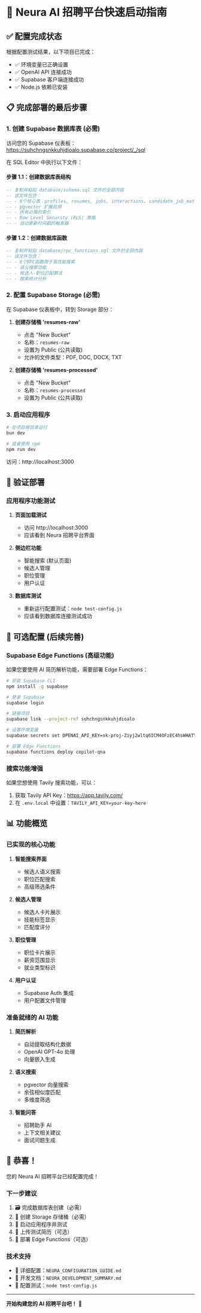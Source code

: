# 🚀 Neura AI 招聘平台快速启动指南

## ✅ 配置完成状态

根据配置测试结果，以下项目已完成：

- ✅ 环境变量已正确设置
- ✅ OpenAI API 连接成功
- ✅ Supabase 客户端连接成功
- ✅ Node.js 依赖已安装

## 📋 完成部署的最后步骤

### 1. 创建 Supabase 数据库表 (必需)

访问您的 Supabase 仪表板：https://suhchngsnkkuhjdioalo.supabase.co/project/_/sql

在 SQL Editor 中执行以下文件：

#### 步骤 1.1：创建数据库表结构

```sql
-- 复制并粘贴 database/schema.sql 文件的全部内容
-- 该文件包含：
-- - 6个核心表：profiles, resumes, jobs, interactions, candidate_job_matches, search_history
-- - pgvector 扩展启用
-- - 所有必需的索引
-- - Row Level Security (RLS) 策略
-- - 自动更新时间戳的触发器
```

#### 步骤 1.2：创建数据库函数

```sql
-- 复制并粘贴 database/rpc_functions.sql 文件的全部内容
-- 该文件包含：
-- - 8个RPC函数用于高性能搜索
-- - 语义搜索功能
-- - 候选人-职位匹配算法
-- - 搜索统计分析
```

### 2. 配置 Supabase Storage (必需)

在 Supabase 仪表板中，转到 Storage 部分：

1. **创建存储桶 'resumes-raw'**

   - 点击 "New Bucket"
   - 名称：`resumes-raw`
   - 设置为 Public (公共读取)
   - 允许的文件类型：PDF, DOC, DOCX, TXT

2. **创建存储桶 'resumes-processed'**
   - 点击 "New Bucket"
   - 名称：`resumes-processed`
   - 设置为 Public (公共读取)

### 3. 启动应用程序

```bash
# 在项目根目录运行
bun dev

# 或者使用 npm
npm run dev
```

访问：http://localhost:3000

## 🎯 验证部署

### 应用程序功能测试

1. **页面加载测试**

   - 访问 http://localhost:3000
   - 应该看到 Neura 招聘平台界面

2. **侧边栏功能**

   - 智能搜索 (默认页面)
   - 候选人管理
   - 职位管理
   - 用户认证

3. **数据库测试**
   - 重新运行配置测试：`node test-config.js`
   - 应该看到数据库连接测试成功

## 🔧 可选配置 (后续完善)

### Supabase Edge Functions (高级功能)

如果您要使用 AI 简历解析功能，需要部署 Edge Functions：

```bash
# 安装 Supabase CLI
npm install -g supabase

# 登录 Supabase
supabase login

# 链接项目
supabase link --project-ref suhchngsnkkuhjdioalo

# 设置环境变量
supabase secrets set OPENAI_API_KEY=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

# 部署 Edge Functions
supabase functions deploy copilot-qna
```

### 搜索功能增强

如果您想使用 Tavily 搜索功能，可以：

1. 获取 Tavily API Key：https://app.tavily.com/
2. 在 `.env.local` 中设置：`TAVILY_API_KEY=your-key-here`

## 📊 功能概览

### 已实现的核心功能

1. **智能搜索界面**

   - 候选人语义搜索
   - 职位匹配搜索
   - 高级筛选条件

2. **候选人管理**

   - 候选人卡片展示
   - 技能标签显示
   - 匹配度评分

3. **职位管理**

   - 职位卡片展示
   - 薪资范围显示
   - 就业类型标识

4. **用户认证**
   - Supabase Auth 集成
   - 用户配置文件管理

### 准备就绪的 AI 功能

1. **简历解析**

   - 自动提取结构化数据
   - OpenAI GPT-4o 处理
   - 向量嵌入生成

2. **语义搜索**

   - pgvector 向量搜索
   - 余弦相似度匹配
   - 多维度筛选

3. **智能问答**
   - 招聘助手 AI
   - 上下文相关建议
   - 面试问题生成

## 🎉 恭喜！

您的 Neura AI 招聘平台已经配置完成！

### 下一步建议

1. 🗃️ 完成数据库表创建（必需）
2. 📁 创建 Storage 存储桶（必需）
3. 🚀 启动应用程序并测试
4. 📄 上传测试简历（可选）
5. 🤖 部署 Edge Functions（可选）

### 技术支持

- 📖 详细配置：`NEURA_CONFIGURATION_GUIDE.md`
- 📝 开发文档：`NEURA_DEVELOPMENT_SUMMARY.md`
- 🧪 配置测试：`node test-config.js`

---

**开始构建您的 AI 招聘平台吧！** 🎯
